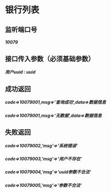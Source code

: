 # 银行列表
## 监听端口号
##### *10079*
## 接口传入参数（必须基础参数）
##### **用户uuid** : *uuid*



## 成功返回
##### **code=>10079001,msg=>'查询成功',data=>数据信息**
##### **code=>10079001,msg=>'无数据',data=>数据信息**


## 失败返回
##### **code=>10079002,'msg'=>'系统错误'**
##### **code=>10079003,'msg'=>'用户不存在'**
##### **code=>10079004,'msg'=>'uuid参数不合法'**
##### **code=>10079005,'msg'=>'参数不合法'**
